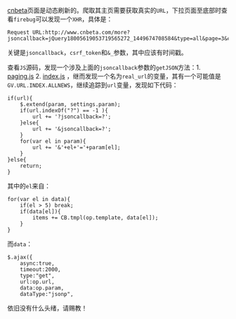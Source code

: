 [cnbeta](http://www.cnbeta.com)页面是动态刷新的。爬取其主页需要获取真实的`URL`，下拉页面至底部时查看`firebug`可以发现一个`XHR`，具体是：

    Request URL:http://www.cnbeta.com/more?jsoncallback=jQuery18005619053719565272_1449674708584&type=all&page=3&csrf_token=767438b0585779df6c1ef0c580d18a3cde81fb52&_=1449680413534

关键是`jsoncallback`，`csrf_token`和`&_`参数，其中应该有时间戳。

查看`JS`源码，发现一个涉及上面的`jsoncallback`参数的`getJSON`方法：1. [paging.js](http://www.cnbeta.com/assets/js/pages/paging.js?v=2014) 2. [index.js](http://www.cnbeta.com/assets/js/pages/index.js?v=2014) ，继而发现一个名为`real_url`的变量，其有一个可能值是`GV.URL.INDEX.ALLNEWS`，继续追踪到`url`变量，发现如下代码：

    if(url){
        $.extend(param, settings.param);
        if(url.indexOf("?") == -1 ){
            url += '?jsoncallback=?';
        }else{
            url += '&jsoncallback=?';
        }
        for(var el in param){
            url += '&'+el+'='+param[el];
        }
    }else{
        return;
    }

其中的`el`来自：

    for(var el in data){
        if(el > 5) break;
        if(data[el]){
            items += CB.tmpl(op.template, data[el]);
        }
    }

而`data`：

    $.ajax({
        async:true,
        timeout:2000,
        type:"get",
        url:op.url,
        data:op.param,
        dataType:"jsonp",

依旧没有什么头绪，请赐教！
